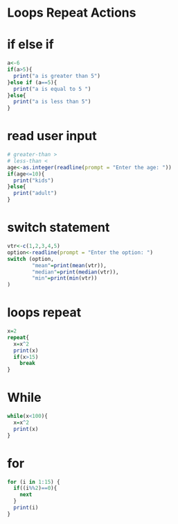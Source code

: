 # Loops Repeat Actions
# if else if
```R
a<-6
if(a>5){
  print("a is greater than 5")
}else if (a==5){
  print("a is equal to 5 ")
}else{
  print("a is less than 5")
}

```
# read user input
```R
# greater-than >
# less-than <
age<-as.integer(readline(prompt = "Enter the age: "))
if(age<=10){
  print("kids")
}else{
  print("adult")
}

```
# switch statement
```R
vtr<-c(1,2,3,4,5)
option<-readline(prompt = "Enter the option: ")
switch (option,
        "mean"=print(mean(vtr)),
        "median"=print(median(vtr)),
        "min"=print(min(vtr))
)
```
# loops repeat
```R
x=2
repeat{
  x=x^2
  print(x)
  if(x>15)
    break
}
```
# While
```R
while(x<100){
  x=x^2
  print(x)
}
```
# for
```R
for (i in 1:15) {
  if((i%%2)==0){
    next
  }
  print(i)
}
```
